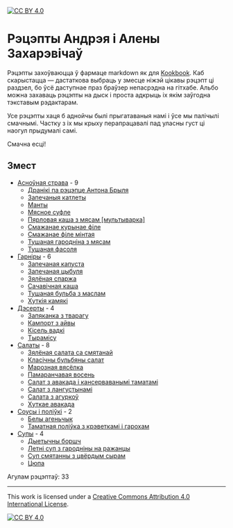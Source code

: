 [![CC BY 4.0][cc-by-shield]][cc-by]

# Рэцэпты Андрэя і Алены Захарэвічаў #

Рэцэпты захоўваюцца ў фармаце markdown як для [Kookbook](https://github.com/KDE/kookbook). Каб скарыстацца — дастаткова выбраць у змесце ніжэй цікавы рэцэпт ці раздзел, бо ўсё даступнае праз браўзер непасрэдна на гітхабе. Альбо можна захаваць рэцэпты на дыск і проста адкрыць іх якім заўгодна тэкставым рэдактарам.

Усе рэцэпты хаця б аднойчы былі прыгатаваныя намі і ўсе мы палічылі смачнымі. Частку з іх мы крыху перапрацавалі пад уласны густ ці наогул прыдумалі самі.

Смачна есці!

## Змест ##
- [Асноўная страва](./%D0%90%D1%81%D0%BD%D0%BE%D1%9E%D0%BD%D0%B0%D1%8F%20%D1%81%D1%82%D1%80%D0%B0%D0%B2%D0%B0) - 9
  - [Дранікі па рэцэпце Антона Брыля](%D0%90%D1%81%D0%BD%D0%BE%D1%9E%D0%BD%D0%B0%D1%8F%20%D1%81%D1%82%D1%80%D0%B0%D0%B2%D0%B0/%D0%94%D1%80%D0%B0%D0%BD%D1%96%D0%BA%D1%96%20%D0%BF%D0%B0%20%D1%80%D1%8D%D1%86%D1%8D%D0%BF%D1%86%D0%B5%20%D0%90%D0%BD%D1%82%D0%BE%D0%BD%D0%B0.recipe.md)
  - [Запечаныя катлеты](%D0%90%D1%81%D0%BD%D0%BE%D1%9E%D0%BD%D0%B0%D1%8F%20%D1%81%D1%82%D1%80%D0%B0%D0%B2%D0%B0/%D0%97%D0%B0%D0%BF%D0%B5%D1%87%D0%B0%D0%BD%D1%8B%D1%8F%20%D0%BA%D0%B0%D1%82%D0%BB%D0%B5%D1%82%D1%8B.recipe.md)
  - [Манты](%D0%90%D1%81%D0%BD%D0%BE%D1%9E%D0%BD%D0%B0%D1%8F%20%D1%81%D1%82%D1%80%D0%B0%D0%B2%D0%B0/%D0%BC%D0%B0%D0%BD%D1%82%D1%8B.recipe.md)
  - [Мясное суфле](%D0%90%D1%81%D0%BD%D0%BE%D1%9E%D0%BD%D0%B0%D1%8F%20%D1%81%D1%82%D1%80%D0%B0%D0%B2%D0%B0/%D0%9C%D1%8F%D1%81%D0%BD%D0%BE%D0%B5%20%D1%81%D1%83%D1%84%D0%BB%D0%B5.recipe.md)
  - [Пярловая каша з мясам [мультыварка]](%D0%90%D1%81%D0%BD%D0%BE%D1%9E%D0%BD%D0%B0%D1%8F%20%D1%81%D1%82%D1%80%D0%B0%D0%B2%D0%B0/%D0%9F%D1%8F%D1%80%D0%BB%D0%BE%D0%B2%D0%B0%D1%8F%20%D0%BA%D0%B0%D1%88%D0%B0%20%D0%B7%20%D0%BC%D1%8F%D1%81%D0%B0%D0%BC_%D0%BC%D1%83%D0%BB%D1%8C%D1%82%D1%8B%D0%B2%D0%B0%D1%80%D0%BA%D0%B0.recipe.md)
  - [Смажанае курынае філе](%D0%90%D1%81%D0%BD%D0%BE%D1%9E%D0%BD%D0%B0%D1%8F%20%D1%81%D1%82%D1%80%D0%B0%D0%B2%D0%B0/%D0%A1%D0%BC%D0%B0%D0%B6%D0%B0%D0%BD%D0%B0%D0%B5%20%D0%BA%D1%83%D1%80%D1%8B%D0%BD%D0%B0%D0%B5%20%D1%84%D1%96%D0%BB%D0%B5.recipe.md)
  - [Смажанае філе мінтая](%D0%90%D1%81%D0%BD%D0%BE%D1%9E%D0%BD%D0%B0%D1%8F%20%D1%81%D1%82%D1%80%D0%B0%D0%B2%D0%B0/%D0%A1%D0%BC%D0%B0%D0%B6%D0%B0%D0%BD%D0%B0%D0%B5%20%D1%84%D1%96%D0%BB%D0%B5%20%D0%BC%D1%96%D0%BD%D1%82%D0%B0%D1%8F.recipe.md)
  - [Тушаная гародніна з мясам](%D0%90%D1%81%D0%BD%D0%BE%D1%9E%D0%BD%D0%B0%D1%8F%20%D1%81%D1%82%D1%80%D0%B0%D0%B2%D0%B0/%D0%A2%D1%83%D1%88%D0%B0%D0%BD%D0%B0%D1%8F%20%D0%B3%D0%B0%D1%80%D0%BE%D0%B4%D0%BD%D1%96%D0%BD%D0%B0%20%D0%B7%20%D0%BC%D1%8F%D1%81%D0%B0%D0%BC.recipe.md)
  - [Тушаная фасоля](%D0%90%D1%81%D0%BD%D0%BE%D1%9E%D0%BD%D0%B0%D1%8F%20%D1%81%D1%82%D1%80%D0%B0%D0%B2%D0%B0/%D0%A2%D1%83%D1%88%D0%B0%D0%BD%D0%B0%D1%8F%20%D1%84%D0%B0%D1%81%D0%BE%D0%BB%D1%8F.recipe.md)
- [Гарніры](./%D0%93%D0%B0%D1%80%D0%BD%D1%96%D1%80%D1%8B) - 6
  - [Запечаная капуста](%D0%93%D0%B0%D1%80%D0%BD%D1%96%D1%80%D1%8B/%D0%97%D0%B0%D0%BF%D0%B5%D1%87%D0%B0%D0%BD%D0%B0%D1%8F%20%D0%BA%D0%B0%D0%BF%D1%83%D1%81%D1%82%D0%B0.recipe.md)
  - [Запечаная цыбуля](%D0%93%D0%B0%D1%80%D0%BD%D1%96%D1%80%D1%8B/%D0%B7%D0%B0%D0%BF%D0%B5%D1%87%D0%B0%D0%BD%D0%B0%D1%8F%20%D1%86%D1%8B%D0%B1%D1%83%D0%BB%D1%8F.recipe.md)
  - [Зялёная спаржа](%D0%93%D0%B0%D1%80%D0%BD%D1%96%D1%80%D1%8B/%D0%97%D1%8F%D0%BB%D1%91%D0%BD%D0%B0%D1%8F%20%D1%81%D0%BF%D0%B0%D1%80%D0%B6%D0%B0.recipe.md)
  - [Сачавічная каша](%D0%93%D0%B0%D1%80%D0%BD%D1%96%D1%80%D1%8B/%D1%81%D0%B0%D1%87%D0%B0%D0%B2%D1%96%D1%87%D0%BD%D0%B0%D1%8F%20%D0%BA%D0%B0%D1%88%D0%B0.recipe.md)
  - [Тушаная бульба з маслам](%D0%93%D0%B0%D1%80%D0%BD%D1%96%D1%80%D1%8B/%D0%A2%D1%83%D1%88%D0%B0%D0%BD%D0%B0%D1%8F%20%D0%B1%D1%83%D0%BB%D1%8C%D0%B1%D0%B0%20%D0%B7%20%D0%BC%D0%B0%D1%81%D0%BB%D0%B0%D0%BC.recipe.md)
  - [Хуткія камякі](%D0%93%D0%B0%D1%80%D0%BD%D1%96%D1%80%D1%8B/%D0%A5%D1%83%D1%82%D0%BA%D1%96%D1%8F%20%D0%BA%D0%B0%D0%BC%D1%8F%D0%BA%D1%96.recipe.md)
- [Дэсерты](./%D0%94%D1%8D%D1%81%D0%B5%D1%80%D1%82%D1%8B) - 4
  - [Запяканка з тварагу](%D0%94%D1%8D%D1%81%D0%B5%D1%80%D1%82%D1%8B/%D0%B7%D0%B0%D0%BF%D1%8F%D0%BA%D0%B0%D0%BD%D0%BA%D0%B0%20%D0%B7%20%D1%82%D0%B2%D0%B0%D1%80%D0%B0%D0%B3%D1%83.recipe.md)
  - [Кампорт з айвы](%D0%94%D1%8D%D1%81%D0%B5%D1%80%D1%82%D1%8B/%D0%BA%D0%B0%D0%BC%D0%BF%D0%BE%D1%82%20%D0%B7%20%D0%B0%D0%B9%D0%B2%D1%8B.recipe.md)
  - [Кісель вадкі](%D0%94%D1%8D%D1%81%D0%B5%D1%80%D1%82%D1%8B/%D0%9A%D1%96%D1%81%D0%B5%D0%BB%D1%8C.recipe.md)
  - [Тырамісу](%D0%94%D1%8D%D1%81%D0%B5%D1%80%D1%82%D1%8B/%D1%82%D1%8B%D1%80%D0%B0%D0%BC%D1%96%D1%81%D1%83.recipe.md)
- [Салаты](./%D0%A1%D0%B0%D0%BB%D0%B0%D1%82%D1%8B) - 8
  - [Зялёная салата са смятанай](%D0%A1%D0%B0%D0%BB%D0%B0%D1%82%D1%8B/%D0%B7%D1%8F%D0%BB%D1%91%D0%BD%D0%B0%D1%8F%20%D1%81%D0%B0%D0%BB%D0%B0%D1%82%D0%B0%20%D1%81%D0%B0%20%D1%81%D0%BC%D1%8F%D1%82%D0%B0%D0%BD%D0%B0%D0%B9.recipe.md)
  - [Класічны бульбяны салат](%D0%A1%D0%B0%D0%BB%D0%B0%D1%82%D1%8B/%D0%BA%D0%BB%D0%B0%D1%81%D1%96%D1%87%D0%BD%D1%8B%20%D0%B1%D1%83%D0%BB%D1%8C%D0%B1%D1%8F%D0%BD%D1%8B%20%D1%81%D0%B0%D0%BB%D0%B0%D1%82.recipe.md)
  - [Марозная вясёлка](%D0%A1%D0%B0%D0%BB%D0%B0%D1%82%D1%8B/%D0%BC%D0%B0%D1%80%D0%BE%D0%B7%D0%BD%D0%B0%D1%8F%20%D0%B2%D1%8F%D1%81%D1%91%D0%BB%D0%BA%D0%B0.recipe.md)
  - [Памаранчавая восень](%D0%A1%D0%B0%D0%BB%D0%B0%D1%82%D1%8B/%D0%BF%D0%B0%D0%BC%D0%B0%D1%80%D0%B0%D0%BD%D1%87%D0%B0%D0%B2%D0%B0%D1%8F%20%D0%B2%D0%BE%D1%81%D0%B5%D0%BD%D1%8C.recipe.md)
  - [Салат з авакада і кансерваванымі таматамі](%D0%A1%D0%B0%D0%BB%D0%B0%D1%82%D1%8B/%D1%81%D0%B0%D0%BB%D0%B0%D1%82%20%D0%B7%20%D0%B0%D0%B2%D0%B0%D0%BA%D0%B0%D0%B4%D0%B0%20%D1%96%20%D0%BA%D0%B0%D0%BD%D1%81%D0%B5%D1%80%D0%B2%D0%B0%D0%B2%D0%B0%D0%BD%D1%8B%D0%BC%D1%96%20%D1%82%D0%B0%D0%BC%D0%B0%D1%82%D0%B0%D0%BC%D1%96.recipe.md)
  - [Салат з лангустынамі](%D0%A1%D0%B0%D0%BB%D0%B0%D1%82%D1%8B/%D1%81%D0%B0%D0%BB%D0%B0%D1%82%20%D0%B7%20%D0%BB%D0%B0%D0%BD%D0%B3%D1%83%D1%81%D1%82%D1%8B%D0%BD%D0%B0%D0%BC%D1%96.recipe.md)
  - [Салата з агуркоў](%D0%A1%D0%B0%D0%BB%D0%B0%D1%82%D1%8B/%D1%81%D0%B0%D0%BB%D0%B0%D1%82%D0%B0%20%D0%B7%20%D0%B0%D0%B3%D1%83%D1%80%D0%BA%D0%BE%D1%9E.recipe.md)
  - [Хуткае авакада](%D0%A1%D0%B0%D0%BB%D0%B0%D1%82%D1%8B/%D0%A5%D1%83%D1%82%D0%BA%D0%B0%D0%B5%20%D0%B0%D0%B2%D0%B0%D0%BA%D0%B0%D0%B4%D0%B0.recipe.md)
- [Соусы і поліўкі](./%D0%A1%D0%BE%D1%83%D1%81%D1%8B%20%D1%96%20%D0%BF%D0%BE%D0%BB%D1%96%D1%9E%D0%BA%D1%96) - 2
  - [Белы агеньчык](%D0%A1%D0%BE%D1%83%D1%81%D1%8B%20%D1%96%20%D0%BF%D0%BE%D0%BB%D1%96%D1%9E%D0%BA%D1%96/%D0%B1%D0%B5%D0%BB%D1%8B%20%D0%B0%D0%B3%D0%B5%D0%BD%D1%8C%D1%87%D1%8B%D0%BA.recipe.md)
  - [Таматная поліўка з крэветкамі і гарохам](%D0%A1%D0%BE%D1%83%D1%81%D1%8B%20%D1%96%20%D0%BF%D0%BE%D0%BB%D1%96%D1%9E%D0%BA%D1%96/%D0%A2%D0%B0%D0%BC%D0%B0%D1%82%D0%BD%D0%B0%D1%8F%20%D0%BF%D0%BE%D0%BB%D1%96%D1%9E%D0%BA%D0%B0%20%D0%B7%20%D0%BA%D1%80%D1%8D%D0%B2%D0%B5%D1%82%D0%BA%D0%B0%D0%BC%D1%96%20%D1%96%20%D0%B3%D0%B0%D1%80%D0%BE%D1%85%D0%B0%D0%BC.recipe.md)
- [Супы](./%D0%A1%D1%83%D0%BF%D1%8B) - 4
  - [Дыетычны боршч](%D0%A1%D1%83%D0%BF%D1%8B/%D0%94%D1%8B%D0%B5%D1%82%D1%8B%D1%87%D0%BD%D1%8B%20%D0%B1%D0%BE%D1%80%D1%88%D1%87.recipe.md)
  - [Летні суп з гародніны на ражанцы](%D0%A1%D1%83%D0%BF%D1%8B/%D0%BB%D0%B5%D1%82%D0%BD%D1%96%20%D1%81%D1%83%D0%BF%20%D0%B7%20%D0%B3%D0%B0%D1%80%D0%BE%D0%B4%D0%BD%D1%96%D0%BD%D1%8B%20%D0%BD%D0%B0%20%D1%80%D0%B0%D0%B6%D0%B0%D0%BD%D1%86%D1%8B.recipe.md)
  - [Суп смятанны з цвёрдым сырам](%D0%A1%D1%83%D0%BF%D1%8B/%D1%81%D1%83%D0%BF%20%D1%81%D0%BC%D1%8F%D1%82%D0%B0%D0%BD%D0%BD%D1%8B%20%D0%B7%20%D1%86%D0%B2%D1%91%D1%80%D0%B4%D1%8B%D0%BC%20%D1%81%D1%8B%D1%80%D0%B0%D0%BC.recipe.md)
  - [Цюпа](%D0%A1%D1%83%D0%BF%D1%8B/%D1%86%D1%8E%D0%BF%D0%B0.recipe.md)

Агулам рэцэптаў: 33

---

This work is licensed under a
[Creative Commons Attribution 4.0 International License][cc-by].

[![CC BY 4.0][cc-by-image]][cc-by]

[cc-by]: http://creativecommons.org/licenses/by/4.0/
[cc-by-image]: https://i.creativecommons.org/l/by/4.0/88x31.png
[cc-by-shield]: https://img.shields.io/badge/License-CC%20BY%204.0-lightgrey.svg
